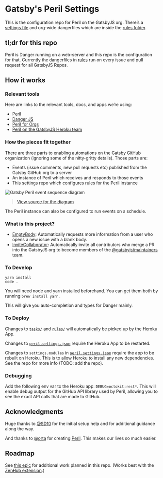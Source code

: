 # Gatsby's Peril Settings

This is the configuration repo for Peril on the GatsbyJS org. There’s a [settings file](../peril.settings.json) and org-wide dangerfiles which are inside the [rules folder](rules).

## tl;dr for this repo

Peril is Danger running on a web-server and this repo is the configuration for that. Currently the dangerfiles in [rules](rules/) run on every issue and pull request for all GatsbyJS Repos.

## How it works

### Relevant tools

Here are links to the relevant tools, docs, and apps we’re using:

- [Peril](https://github.com/danger/peril)
- [Danger JS](http://danger.systems/js/)
- [Peril for Orgs](https://github.com/danger/peril/blob/master/docs/setup_for_org.md)
- [Peril on the GatsbyJS Heroku team](https://dashboard.heroku.com/apps/gatsby-peril)

### How the pieces fit together

There are three parts to enabling automations on the Gatsby GitHub organization (ignoring some of the nitty-gritty details). Those parts are:

- Events (issue comments, new pull requests etc) published from the Gatsby GitHub org to a server
- An instance of Peril which receives and responds to those events
- This settings repo which configures rules for the Peril instance

![Gatsby Peril event sequence diagram](https://user-images.githubusercontent.com/381801/46957219-048c3b80-d08f-11e8-829c-b535a4a122f3.png)

> [View source for the diagram](https://sequencediagram.org/index.html#initialData=C4S2BsFMAIHEENgGcBGBPaAFSAnE5pIA3SAO2GiUgEcBXMgY0gChnSB7YGdknORVBlhgAErRTR2OAOYAuAKIly0ABbwADurJJJpaPH7J00HJHXtmCI0NHjJMgLQA+aQPQOtecADoVudgDWtBrq3gzsALYKShQA7pAoKuyBrMyu1h64+L7+QSFhkc6e+A7pggBWOqbmsgDC7KQAZiDS+qQAJtDA8EgBVTT0SMCsHFySvNDF4KVuaJUmZuyyALLwGKbAtDh6EbTgoOpQ0O3wpNK4XT19rGXuUzk4gcGaBREAPJleM9bz1Uv1TRabU63V6-SQ5lIVFYVkEcFsEik0g+30En2yfkeeRe4SiACVaHpQQEFhCGu0QGcuuxCDEYbN4cAxIiZCjbmh0T5MU98rjZASiVdSZCKVTgDTiGRhpYGcImXYkWzZpyHjycZF+YTLr1heTKa1xbSpUA)

The Peril instance can also be configured to run events on a schedule.

### What is this project?

- [EmptyBody](./rules/emptybody.ts): Automatically requests more information from a user who opens a new issue with a blank body.
- [InviteCollaborator](./rules/invite-collaborator.ts): Automatically invite all contributors who merge a PR into the GatsbyJS org to become members of the [@gatsbyjs/maintainers](https://github.com/orgs/gatsbyjs/teams/maintainers) team.

### To Develop

```shell
yarn install
code .
```

You will need node and yarn installed beforehand. You can get them both by running `brew install yarn`.

This will give you auto-completion and types for Danger mainly.

### To Deploy

Changes to [`tasks/`](./tasks) and [`rules/`](./rules) will automatically be picked up by the Heroku App.

Changes to [`peril.settings.json`](../peril.settings.json) require the Heroku App to be restarted.

Changes to `settings.modules` in [`peril.settings.json`](../peril.settings.json) require the app to be rebuilt on Heroku. This is to allow Heroku to install any new dependencies. See the repo for more info (TODO: add the repo).

### Debugging

Add the following env var to the Heroku app: `DEBUG=octokit:rest*`. This will enable debug output for the GitHub API library used by Peril, allowing you to see the exact API calls that are made to GitHub.

## Acknowledgments

Huge thanks to [@SD10](https://github.com/SD10) for the initial setup help and for additional guidance along the way.

And thanks to [@orta](https://github.com/orta) for creating [Peril](https://github.com/danger/peril). This makes our lives so much easier.

## Roadmap

See [this epic](https://github.com/gatsbyjs/gatsby/issues/6728) for additional work planned in this repo. (Works best with the [ZenHub extension](https://www.zenhub.com/extension).)
